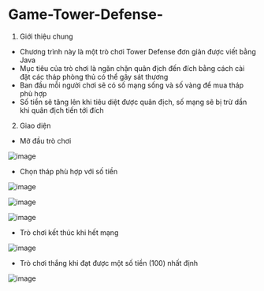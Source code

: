 # Game-Tower-Defense-
1. Giới thiệu chung
- Chương trình này là một trò chơi Tower Defense đơn giản được viết bằng Java
- Mục tiêu của trò chơi là ngăn chặn quân địch đến đích bằng cách cài đặt các tháp phòng thủ có thể gây sát thương
- Ban đầu mỗi người chơi sẽ có số mạng sống và số vàng để mua tháp phù hợp
- Số tiền sẽ tăng lên khi tiêu diệt được quân địch, số mạng sẽ bị trừ dần khi quân địch tiến tới đích
2. Giao diện
- Mở đầu trò chơi

![image](https://user-images.githubusercontent.com/59814921/120261073-5ece7f00-c2c1-11eb-8c92-ddc265b737ce.png)

- Chọn tháp phù hợp với số tiền

![image](https://user-images.githubusercontent.com/59814921/120261410-0cda2900-c2c2-11eb-8935-c9f0e9cef03f.png)

![image](https://user-images.githubusercontent.com/59814921/120261596-66daee80-c2c2-11eb-9d96-dc660b9da556.png)

![image](https://user-images.githubusercontent.com/59814921/120261630-7ce8af00-c2c2-11eb-999d-6a7330e8c5b1.png)

- Trò chơi kết thúc khi hết mạng

![image](https://user-images.githubusercontent.com/59814921/120261546-4b6fe380-c2c2-11eb-9de5-471a71cce8b3.png)

- Trò chơi thắng khi đạt được một số tiền (100) nhất định

![image](https://user-images.githubusercontent.com/59814921/120263103-41031900-c2c5-11eb-9442-248645f3e7d4.png)




